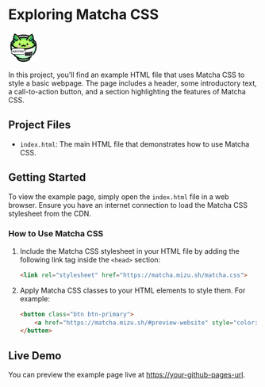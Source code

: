# Exploring Matcha CSS
<img src="matcha.svg" alt="Matcha SVG" width="60" height="60" />

In this project, you'll find an example HTML file that uses Matcha CSS to style a basic webpage. The page includes a header, some introductory text, a call-to-action button, and a section highlighting the features of Matcha CSS.


## Project Files

- `index.html`: The main HTML file that demonstrates how to use Matcha CSS.

## Getting Started

To view the example page, simply open the `index.html` file in a web browser. Ensure you have an internet connection to load the Matcha CSS stylesheet from the CDN.

### How to Use Matcha CSS

1. Include the Matcha CSS stylesheet in your HTML file by adding the following link tag inside the `<head>` section:
    ```html
    <link rel="stylesheet" href="https://matcha.mizu.sh/matcha.css">
    ```

2. Apply Matcha CSS classes to your HTML elements to style them. For example:
    ```html
    <button class="btn btn-primary">
        <a href="https://matcha.mizu.sh/#preview-website" style="color: white; text-decoration: none;">Learn More</a>
    </button>
    ```

## Live Demo

You can preview the example page live at [https://your-github-pages-url](https://your-github-pages-url).


